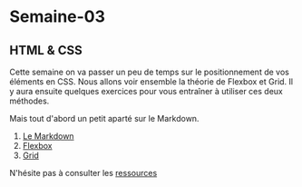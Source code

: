 # Semaine-03

## HTML & CSS

Cette semaine on va passer un peu de temps sur le positionnement de vos éléments en CSS. Nous allons voir ensemble la théorie de Flexbox et Grid. Il y aura ensuite quelques exercices pour vous entraîner à utiliser ces deux méthodes.

Mais tout d'abord un petit aparté sur le Markdown.

1. [Le Markdown](theorie-markdown.md)
2. [Flexbox](theorie-flexbox.md)
3. [Grid](theorie-grid.md)

N'hésite pas à consulter les [ressources](Ressources/README.md)